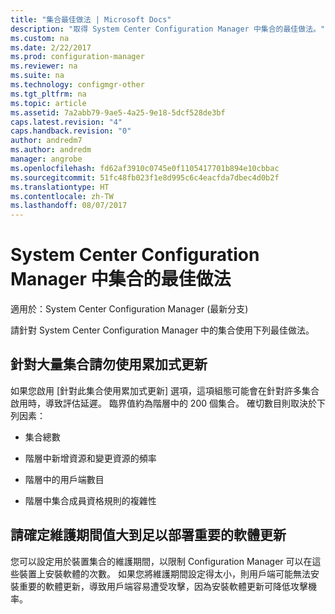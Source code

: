 ```yaml
---
title: "集合最佳做法 | Microsoft Docs"
description: "取得 System Center Configuration Manager 中集合的最佳做法。"
ms.custom: na
ms.date: 2/22/2017
ms.prod: configuration-manager
ms.reviewer: na
ms.suite: na
ms.technology: configmgr-other
ms.tgt_pltfrm: na
ms.topic: article
ms.assetid: 7a2abb79-9ae5-4a25-9e18-5dcf528de3bf
caps.latest.revision: "4"
caps.handback.revision: "0"
author: andredm7
ms.author: andredm
manager: angrobe
ms.openlocfilehash: fd62af3910c0745e0f1105417701b894e10cbbac
ms.sourcegitcommit: 51fc48fb023f1e8d995c6c4eacfda7dbec4d0b2f
ms.translationtype: HT
ms.contentlocale: zh-TW
ms.lasthandoff: 08/07/2017
---
```

# <a name="best-practices-for-collections-in-system-center-configuration-manager"></a>System Center Configuration Manager 中集合的最佳做法

適用於：System Center Configuration Manager (最新分支)

請針對 System Center Configuration Manager 中的集合使用下列最佳做法。  

## <a name="do-not-use-incremental-updates-for-a-large-number-of-collections"></a>針對大量集合請勿使用累加式更新  
 如果您啟用 [針對此集合使用累加式更新]  選項，這項組態可能會在針對許多集合啟用時，導致評估延遲。 臨界值約為階層中的 200 個集合。 確切數目則取決於下列因素：  

-   集合總數  

-   階層中新增資源和變更資源的頻率  

-   階層中的用戶端數目  

-   階層中集合成員資格規則的複雜性  

## <a name="make-sure-that-maintenance-windows-are-large-enough-to-deploy-critical-software-updates"></a>請確定維護期間值大到足以部署重要的軟體更新  
 您可以設定用於裝置集合的維護期間，以限制 Configuration Manager 可以在這些裝置上安裝軟體的次數。 如果您將維護期間設定得太小，則用戶端可能無法安裝重要的軟體更新，導致用戶端容易遭受攻擊，因為安裝軟體更新可降低攻擊機率。  
